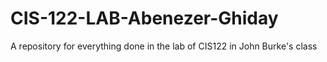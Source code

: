 # CIS-122-LAB-Abenezer-Ghiday
A repository for everything done in the lab of CIS122 in John Burke's class
